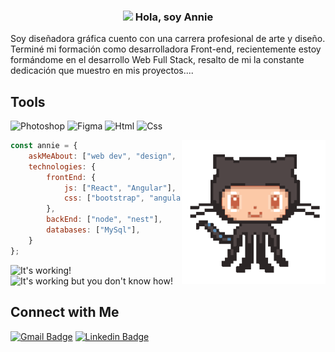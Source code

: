  <h3 align="center"><img src = "https://raw.githubusercontent.com/MartinHeinz/MartinHeinz/master/wave.gif" width = 30px> Hola, soy Annie</h3>

Soy diseñadora gráfica cuento con una carrera profesional de arte y diseño. Terminé mi formación como desarrolladora Front-end, recientemente estoy
formándome en el desarrollo Web Full Stack, resalto de mi la constante dedicación que muestro en mis proyectos....

## Tools 
![Photoshop](https://img.shields.io/badge/Adobe%20Photoshop-31A8FF?style=flat&logo=Adobe%20Photoshop&logoColor=white)
![Figma](https://img.shields.io/badge/Figma-F24E1E?style=flat&logo=figma&logoColor=white)
![Html](https://img.shields.io/badge/HTML5-E34F26?style=flat&logo=html5&logoColor=white)
![Css](https://img.shields.io/badge/CSS3-1572B6?style=flat&logo=css3&logoColor=white)


<img align='right' src="https://raw.githubusercontent.com/iCharlesZ/FigureBed/master/img/octocat.gif" width="230">

```javascript
const annie = {
    askMeAbout: ["web dev", "design", "editorial"],
    technologies: {
        frontEnd: {
            js: ["React", "Angular"],
            css: ["bootstrap", "angular material"]
        },
        backEnd: ["node", "nest"],
        databases: ["MySql"],
    }
};
```

<img src="https://raw.githubusercontent.com/Tarikul-Islam-Anik/Animated-Fluent-Emojis/master/Emojis/Smilies/Relieved%20Face.png" width="10%" alt="It's working!"/>
&nbsp;&nbsp;&nbsp;&nbsp;&nbsp;
<img src="https://raw.githubusercontent.com/Tarikul-Islam-Anik/Animated-Fluent-Emojis/master/Emojis/Smilies/Astonished%20Face.png" width="10%" alt="It's working but you don't know how!"/><br>

## Connect with Me
[![Gmail Badge](https://img.shields.io/badge/-anhiemolina@gmail.com-c14438?style=flat-square&logo=Gmail&logoColor=white&link=mailto:anhiemolina@gmail.com)](mailto:anhiemolina@gmail.com)
[![Linkedin Badge](https://img.shields.io/badge/-anniemolina-blue?style=flat-square&logo=Linkedin&logoColor=white&link=https://www.linkedin.com/in/tanejasaksham/)](https://www.linkedin.com/in/anniemolinaalarcon/)
